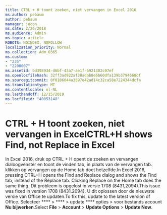```yaml
---
title: CTRL + H toont zoeken, niet vervangen in Excel 2016
ms.author: pebaum
author: pebaum
manager: jecon
ms.date: 2/26/2018
ms.audience: Admin
ms.topic: article
ROBOTS: NOINDEX, NOFOLLOW
localization_priority: Normal
ms.collection: Adm_O365
ms.custom:
- "235"
- "2200007"
ms.assetid: bd398934-d6bf-43a7-ae1f-6921402c07ef
ms.openlocfilehash: 32ff3ad922af38adab8e6b60dfa139b3794668df
ms.sourcegitcommit: 0f0186044a3597e42ad14c32ca58e7224344dcfa
ms.translationtype: MT
ms.contentlocale: nl-NL
ms.lasthandoff: 12/15/2019
ms.locfileid: "40053148"
---
```

# <a name="ctrlh-shows-find-not-replace-in-excel"></a><span data-ttu-id="cebb3-102">CTRL + H toont zoeken, niet vervangen in Excel</span><span class="sxs-lookup"><span data-stu-id="cebb3-102">CTRL+H shows Find, not Replace in Excel</span></span>

<span data-ttu-id="cebb3-103">In Excel 2016, druk op CTRL + H opent de zoeken en vervangen dialoogvenster en toont de vinden tab, in plaats van de vervangen tab. klikken op vervangen op de Home tab doet hetzelfde.</span><span class="sxs-lookup"><span data-stu-id="cebb3-103">In Excel 2016, pressing CTRL+H opens the Find and Replace dialog and shows the Find tab, instead of the Replace tab. Clicking Replace on the Home tab does the same thing.</span></span> <span data-ttu-id="cebb3-104">Dit probleem is opgelost in versie 1708 (8431,2094).</span><span class="sxs-lookup"><span data-stu-id="cebb3-104">This issue was fixed in version 1708 (8431.2094).</span></span> <span data-ttu-id="cebb3-105">U dit oplossen door de nieuwste versie van Office te updaten.</span><span class="sxs-lookup"><span data-stu-id="cebb3-105">To fix this, update to the latest version of Office.</span></span> <span data-ttu-id="cebb3-106">Selecteer \*\*\*\* \> \*\*\*\* \> update \*\*\*\* opties \> voor bestands account **Nu bijwerken**.</span><span class="sxs-lookup"><span data-stu-id="cebb3-106">Select **File** \> **Account** \> **Update Options** \> **Update Now**.</span></span>
  